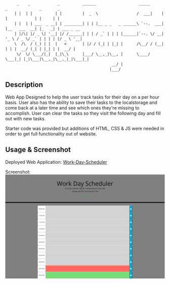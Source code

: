 
         _    _            _          ______                   _____      _              _       _           
        | |  | |          | |         |  _  \                 /  ___|    | |            | |     | |          
        | |  | | ___  _ __| | ________| | | |__ _ _   _ ______\ `--.  ___| |__   ___  __| |_   _| | ___ _ __ 
        | |/\| |/ _ \| '__| |/ /______| | | / _` | | | |______|`--. \/ __| '_ \ / _ \/ _` | | | | |/ _ \ '__|
        \  /\  / (_) | |  |   <       | |/ / (_| | |_| |      /\__/ / (__| | | |  __/ (_| | |_| | |  __/ |   
         \/  \/ \___/|_|  |_|\_\      |___/ \__,_|\__, |      \____/ \___|_| |_|\___|\__,_|\__,_|_|\___|_|   
                                                   __/ |                                                     
                                                  |___/                                                      
## Description
Web App Designed to help the user track tasks for their day on a per hour basis. User also has the ability to save their tasks to the localstorage and come back at a later time and see which ones they're missing to accomplish. User can clear the tasks so they visit the following day and fill out with new tasks.

Starter code was provided but additions of HTML, CSS & JS were needed in order to get full functionality out of website.

## Usage & Screenshot
Deployed Web Application: [Work-Day-Scheduler](https://miguelmulet.github.io/Work-Day-Scheduler/)

Screenshot:
![Website Photograph](./assets/images/webappss.png)
